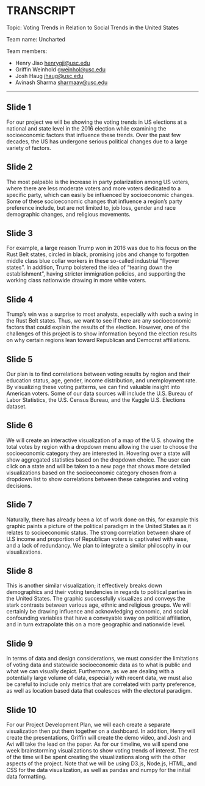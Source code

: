 # TRANSCRIPT

Topic: Voting Trends in Relation to Social Trends in the United States

Team name: Uncharted

Team members:

- Henry Jiao <henrygji@usc.edu>
- Griffin Weinhold <gweinhol@usc.edu>
- Josh Haug <jhaug@usc.edu>
- Avinash Sharma <sharmaav@usc.edu>

---

## Slide 1

For our project we will be showing the voting trends in US elections at a national and state level in the 2016 election while examining the socioeconomic factors that influence these trends. Over the past few decades, the US has undergone serious political changes due to a large variety of factors.

## Slide 2

The most palpable is the increase in party polarization among US voters, where there are less moderate voters and more voters dedicated to a specific party, which can easily be influenced by socioeconomic changes. Some of these socioeconomic changes that influence a region’s party preference include, but are not limited to, job loss, gender and race demographic changes, and religious movements.

## Slide 3

For example, a large reason Trump won in 2016 was due to his focus on the Rust Belt states, circled in black, promising jobs and change to forgotten middle class blue collar workers in these so-called industrial “flyover states”. In addition, Trump bolstered the idea of “tearing down the establishment”, having stricter immigration policies, and supporting the working class nationwide drawing in more white voters.

## Slide 4

Trump’s win was a surprise to most analysts, especially with such a swing in the Rust Belt states. Thus, we want to see if there are any socioeconomic factors that could explain the results of the election. However, one of the challenges of this project is to show information beyond the election results on why certain regions lean toward Republican and Democrat affiliations.

## Slide 5

Our plan is to find correlations between voting results by region and their education status, age, gender, income distribution, and unemployment rate. By visualizing these voting patterns, we can find valuable insight into American voters. Some of our data sources will include the U.S. Bureau of Labor Statistics, the U.S. Census Bureau, and the Kaggle U.S. Elections dataset.

## Slide 6

We will create an interactive visualization of a map of the U.S. showing the total votes by region with a dropdown menu allowing the user to choose the socioeconomic category they are interested in. Hovering over a state will show aggregated statistics based on the dropdown choice. The user can click on a state and will be taken to a new page that shows more detailed visualizations based on the socioeconomic category chosen from a dropdown list to show correlations between these categories and voting decisions.

## Slide 7

Naturally, there has already been a lot of work done on this, for example this graphic paints a picture of the political paradigm in the United States as it relates to socioeconomic status. The strong correlation between share of U.S income and proportion of Republican voters is captivated with ease, and a lack of redundancy. We plan to integrate a similar philosophy in our visualizations.

## Slide 8

This is another similar visualization; it effectively breaks down demographics and their voting tendencies in regards to political parties in the United States. The graphic successfully visualizes and conveys the stark contrasts between various age, ethnic and religious groups. We will certainly be drawing influence and acknowledging economic, and social confounding variables that have a conveyable sway on political affiliation, and in turn extrapolate this on a more geographic and nationwide level.

## Slide 9

In terms of data and design considerations, we must consider the limitations of voting data and statewide socioeconomic data as to what is public and what we can visually depict. Furthermore, as we are dealing with a potentially large volume of data, especially with recent data, we must also be careful to include only metrics that are correlated with party preference, as well as location based data that coalesces with the electoral paradigm. 

## Slide 10

For our Project Development Plan, we will each create a separate visualization then put them together on a dashboard. In addition, Henry will create the presentations, Griffin will create the demo video, and Josh and Avi will take the lead on the paper. As for our timeline, we will spend one week brainstorming visualizations to show voting trends of interest. The rest of the time will be spent creating the visualizations along with the other aspects of the project. Note that we will be using D3.js, Node.js, HTML, and CSS for the data visualization, as well as pandas and numpy for the initial data formatting. 
